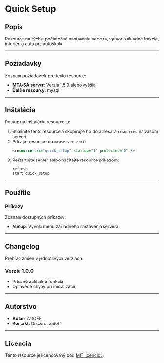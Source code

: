 # Quick Setup

## Popis
Resource na rýchle počiatočné nastavenie servera, vytvorí základné frakcie, interiéri a auta pre autoškolu

---

## Požiadavky

Zoznam požiadaviek pre tento resource:
- **MTA:SA server**: Verzia 1.5.9 alebo vyššia
- **Ďalšie resourcy**: mysql

---

## Inštalácia

Postup na inštaláciu resource-u:

1. Stiahnite tento resource a skopírujte ho do adresára `resources` na vašom serveri.
2. Pridajte resource do `mtaserver.conf`:
   ```xml
   <resource src="quick_setup" startup="1" protected="0" />
   ```
3. Reštartujte server alebo načítajte resource príkazom:
   ```
   refresh
   start quick_setup
   ```

---

## Použitie

### Príkazy
Zoznam dostupných príkazov:
- **/setup**: Vyvolá menu základneho nastavenia servera.


---

## Changelog

Prehľad zmien v jednotlivých verziách:

### Verzia 1.0.0
- Pridané základné funkcie
- Opravené chyby pri inicializácii


---

## Autorstvo

- **Autor**: ZatOFF
- **Kontakt**: Discord: zatoff

---

## Licencia
Tento resource je licencovaný pod [MIT licenciou](https://opensource.org/licenses/MIT).